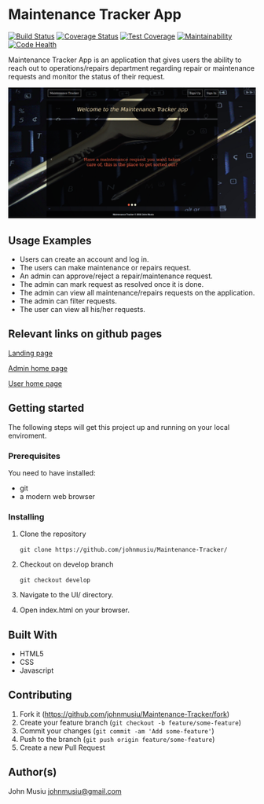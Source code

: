 # Maintenance Tracker App

[![Build Status](https://travis-ci.org/johnmusiu/Maintenance-Tracker.svg?branch=develop-api)](https://travis-ci.org/johnmusiu/Maintenance-Tracker) 
[![Coverage Status](https://coveralls.io/repos/github/johnmusiu/Maintenance-Tracker/badge.svg?branch=develop-api)](https://coveralls.io/github/johnmusiu/Maintenance-Tracker?branch=develop-api)
[![Test Coverage](https://api.codeclimate.com/v1/badges/4d649eb38dcc5e32f55d/test_coverage)](https://codeclimate.com/github/johnmusiu/Maintenance-Tracker/test_coverage)
[![Maintainability](https://api.codeclimate.com/v1/badges/4d649eb38dcc5e32f55d/maintainability)](https://codeclimate.com/github/johnmusiu/Maintenance-Tracker/maintainability)
[![Code Health](https://landscape.io/github/johnmusiu/Maintenance-Tracker/develop-api/landscape.svg?style=flat)](https://landscape.io/github/johnmusiu/Maintenance-Tracker/develop-api)

Maintenance Tracker App is an application that gives users the ability to reach out to operations/repairs department regarding repair or maintenance requests and monitor the status of their request.

![index.html](https://github.com/johnmusiu/Maintenance-Tracker/blob/ch-update-readme-157898693/landingpage.png)

## Usage Examples

- Users can create an account and log in.
- The users can make maintenance or repairs request.
- An admin can approve/reject a repair/maintenance request.
- The admin can mark request as resolved once it is done.
- The admin can view all maintenance/repairs requests on the application.
- The admin can filter requests.
- The user can view all his/her requests.

## Relevant links on github pages

[Landing page](https://johnmusiu.github.io/Maintenance-Tracker/)

[Admin home page](https://johnmusiu.github.io/Maintenance-Tracker/home-admin.html)

[User home page](https://johnmusiu.github.io/Maintenance-Tracker/home-user.html)

## Getting started

The following steps will get this project up and running on your local enviroment.

### Prerequisites

You need to have installed:

- git
- a modern web browser

### Installing

1. Clone the repository

    ```git clone https://github.com/johnmusiu/Maintenance-Tracker/```
2. Checkout on develop branch

    ```git checkout develop```
3. Navigate to the UI/ directory.
4. Open index.html on your browser.

## Built With

- HTML5
- CSS
- Javascript

## Contributing

1. Fork it (https://github.com/johnmusiu/Maintenance-Tracker/fork)
2. Create your feature branch (```git checkout -b feature/some-feature```)
3. Commit your changes (```git commit -am 'Add some-feature'```)
4. Push to the branch (```git push origin feature/some-feature```)
5. Create a new Pull Request

## Author(s)

John Musiu johnmusiu@gmail.com
